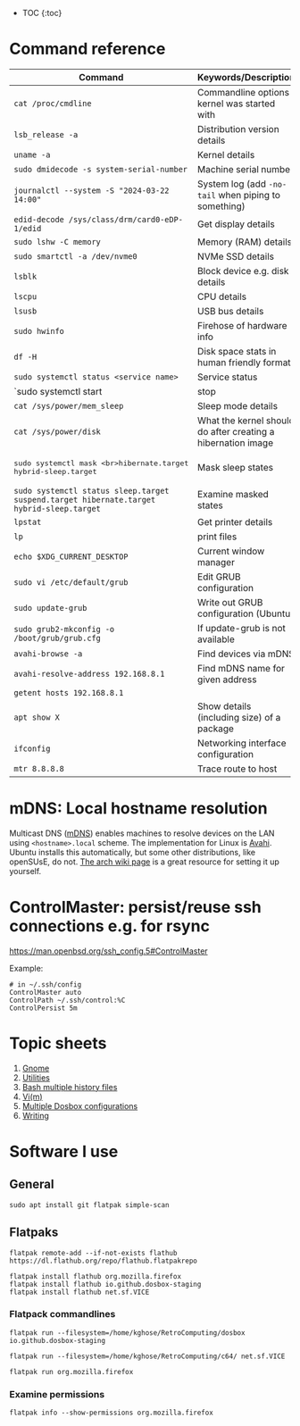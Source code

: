 * TOC
{:toc}

# Command reference

| Command | Keywords/Description |
| ------- | ---------------------|
| `cat /proc/cmdline` | Commandline options kernel was started with |
| `lsb_release -a` | Distribution version details |
| `uname -a` | Kernel details |
| `sudo dmidecode -s system-serial-number` | Machine serial number |
| `journalctl --system -S "2024-03-22 14:00"` | System log (add `-no-tail` when piping to something) |
| `edid-decode /sys/class/drm/card0-eDP-1/edid` | Get display details |
| `sudo lshw -C memory` | Memory (RAM) details |
| `sudo smartctl -a /dev/nvme0` | NVMe SSD details |
| `lsblk` | Block device e.g. disk details |
| `lscpu` | CPU details |
| `lsusb` | USB bus details |
| `sudo hwinfo` | Firehose of hardware info |
| `df -H` | Disk space stats in human friendly format |
| `sudo systemctl status <service name>` | Service status |
| `sudo systemctl start|stop|enable <service name>` | Enable, start and stop to control services |
| `cat /sys/power/mem_sleep` | Sleep mode details |
| `cat /sys/power/disk` | What the kernel should do after creating a hibernation image |
| <pre>sudo systemctl mask \<br>hibernate.target hybrid-sleep.target</pre> | Mask sleep states |
| `sudo systemctl status sleep.target suspend.target hibernate.target hybrid-sleep.target` | Examine masked states |
| `lpstat` | Get printer details |
| `lp` | print files |
| `echo $XDG_CURRENT_DESKTOP` | Current window manager |
| `sudo vi /etc/default/grub` | Edit GRUB configuration |
| `sudo update-grub` | Write out GRUB configuration (Ubuntu) |
| `sudo grub2-mkconfig -o /boot/grub/grub.cfg` | If update-grub is not available |
| `avahi-browse -a` | Find devices via mDNS |
| `avahi-resolve-address 192.168.8.1` | Find mDNS name for given address |
| `getent hosts 192.168.8.1` | |
| `apt show X`| Show details (including size) of a package | 
| `ifconfig` | Networking interface configuration |
| `mtr 8.8.8.8` | Trace route to host |

# mDNS: Local hostname resolution

Multicast DNS ([mDNS]) enables machines to resolve devices on the LAN using
`<hostname>.local` scheme. The implementation for Linux is [Avahi]. Ubuntu
installs this automatically, but some other distributions, like openSUsE, do
not. [The arch wiki page](arch-avahi) is a great
resource for setting it up yourself.  

[mDNS]: https://en.wikipedia.org/wiki/Multicast_DNS 
[Avahi]: https://avahi.org/
[arch-avahi]: https://wiki.archlinux.org/title/avahi

# ControlMaster: persist/reuse ssh connections e.g. for rsync

https://man.openbsd.org/ssh_config.5#ControlMaster

Example:

```
# in ~/.ssh/config
ControlMaster auto
ControlPath ~/.ssh/control:%C
ControlPersist 5m
```

# Topic sheets

1. [Gnome](gnome.md)
1. [Utilities](utils.md)
1. [Bash multiple history files](bash-history.md)
1. [Vi(m)](vim.md)
1. [Multiple Dosbox configurations](dosbox-conf.md)
1. [Writing](writing.md)


# Software I use

## General
```
sudo apt install git flatpak simple-scan
```

## Flatpaks

```
flatpak remote-add --if-not-exists flathub https://dl.flathub.org/repo/flathub.flatpakrepo

flatpak install flathub org.mozilla.firefox
flatpak install flathub io.github.dosbox-staging
flatpak install flathub net.sf.VICE
```

### Flatpack commandlines

```
flatpak run --filesystem=/home/kghose/RetroComputing/dosbox io.github.dosbox-staging

flatpak run --filesystem=/home/kghose/RetroComputing/c64/ net.sf.VICE

flatpak run org.mozilla.firefox
```

### Examine permissions

```
flatpak info --show-permissions org.mozilla.firefox
```

